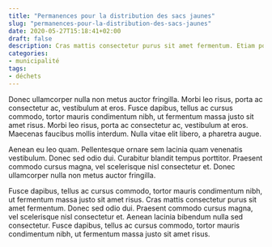 ```yaml
---
title: "Permanences pour la distribution des sacs jaunes"
slug: "permanences-pour-la-distribution-des-sacs-jaunes"
date: 2020-05-27T15:18:41+02:00
draft: false
description: Cras mattis consectetur purus sit amet fermentum. Etiam porta sem malesuada magna mollis euismod. Donec sed odio dui.
categories:
- municipalité
tags:
- déchets
---
```


Donec ullamcorper nulla non metus auctor fringilla. Morbi leo risus, porta ac consectetur ac, vestibulum at eros. Fusce dapibus, tellus ac cursus commodo, tortor mauris condimentum nibh, ut fermentum massa justo sit amet risus. Morbi leo risus, porta ac consectetur ac, vestibulum at eros. Maecenas faucibus mollis interdum. Nulla vitae elit libero, a pharetra augue.

Aenean eu leo quam. Pellentesque ornare sem lacinia quam venenatis vestibulum. Donec sed odio dui. Curabitur blandit tempus porttitor. Praesent commodo cursus magna, vel scelerisque nisl consectetur et. Donec ullamcorper nulla non metus auctor fringilla.

Fusce dapibus, tellus ac cursus commodo, tortor mauris condimentum nibh, ut fermentum massa justo sit amet risus. Cras mattis consectetur purus sit amet fermentum. Donec sed odio dui. Praesent commodo cursus magna, vel scelerisque nisl consectetur et. Aenean lacinia bibendum nulla sed consectetur. Fusce dapibus, tellus ac cursus commodo, tortor mauris condimentum nibh, ut fermentum massa justo sit amet risus.